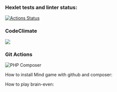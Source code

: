 ### Hexlet tests and linter status:
[![Actions Status](https://github.com/AVFfromSPb/php-project-lvl1/workflows/hexlet-check/badge.svg)](https://github.com/AVFfromSPb/php-project-lvl1/actions)

### CodeClimate
<a href="https://codeclimate.com/github/AVFfromSPb/php-project-lvl1/maintainability"><img src="https://api.codeclimate.com/v1/badges/788b204b5094ea25c016/maintainability" /></a>

### Git Actions
![PHP Composer](https://github.com/AVFfromSPb/php-project-lvl1/workflows/PHP%20Composer/badge.svg?branch=main)

How to install Mind game with github and composer:
<script id="asciicast-dnLthgQ4PMh3qduAh7L29t4AB" src="https://asciinema.org/a/dnLthgQ4PMh3qduAh7L29t4AB.js" async></script>

How to play brain-even:
<script id="asciicast-fQn2OVpx7YnNnvDMvZ8ohZHvu" src="https://asciinema.org/a/fQn2OVpx7YnNnvDMvZ8ohZHvu.js" async></script>
